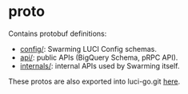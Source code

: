 # proto

Contains protobuf definitions:

  * [config/](config/): Swarming LUCI Config schemas.
  * [api/](api/): public APIs (BigQuery Schema, pRPC API).
  * [internals/](internals/): internal APIs used by Swarming itself.

These protos are also exported into luci-go.git [here].

[here]: https://chromium.googlesource.com/infra/luci/luci-go/+/refs/heads/main/swarming/proto/
